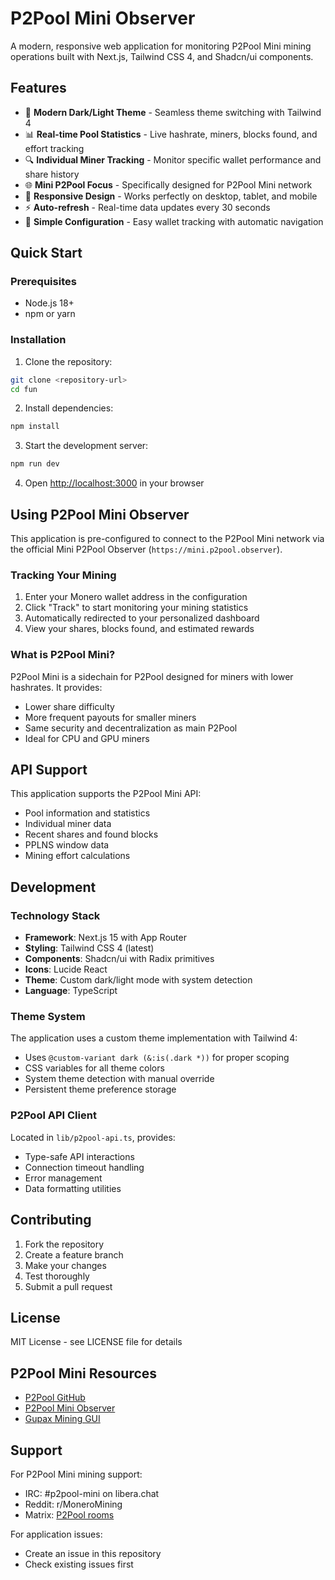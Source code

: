 # P2Pool Mini Observer

A modern, responsive web application for monitoring P2Pool Mini mining operations built with Next.js, Tailwind CSS 4, and Shadcn/ui components.

## Features

- 🎨 **Modern Dark/Light Theme** - Seamless theme switching with Tailwind 4
- 📊 **Real-time Pool Statistics** - Live hashrate, miners, blocks found, and effort tracking
- 🔍 **Individual Miner Tracking** - Monitor specific wallet performance and share history
- 🌐 **Mini P2Pool Focus** - Specifically designed for P2Pool Mini network
- 📱 **Responsive Design** - Works perfectly on desktop, tablet, and mobile
- ⚡ **Auto-refresh** - Real-time data updates every 30 seconds
- 🔧 **Simple Configuration** - Easy wallet tracking with automatic navigation

## Quick Start

### Prerequisites

- Node.js 18+ 
- npm or yarn

### Installation

1. Clone the repository:
```bash
git clone <repository-url>
cd fun
```

2. Install dependencies:
```bash
npm install
```

3. Start the development server:
```bash
npm run dev
```

4. Open [http://localhost:3000](http://localhost:3000) in your browser

## Using P2Pool Mini Observer

This application is pre-configured to connect to the P2Pool Mini network via the official Mini P2Pool Observer (`https://mini.p2pool.observer`).

### Tracking Your Mining

1. Enter your Monero wallet address in the configuration
2. Click "Track" to start monitoring your mining statistics
3. Automatically redirected to your personalized dashboard
4. View your shares, blocks found, and estimated rewards

### What is P2Pool Mini?

P2Pool Mini is a sidechain for P2Pool designed for miners with lower hashrates. It provides:

- Lower share difficulty
- More frequent payouts for smaller miners
- Same security and decentralization as main P2Pool
- Ideal for CPU and GPU miners

## API Support

This application supports the P2Pool Mini API:

- Pool information and statistics
- Individual miner data
- Recent shares and found blocks
- PPLNS window data
- Mining effort calculations

## Development

### Technology Stack

- **Framework**: Next.js 15 with App Router
- **Styling**: Tailwind CSS 4 (latest)
- **Components**: Shadcn/ui with Radix primitives
- **Icons**: Lucide React
- **Theme**: Custom dark/light mode with system detection
- **Language**: TypeScript

### Theme System

The application uses a custom theme implementation with Tailwind 4:

- Uses `@custom-variant dark (&:is(.dark *))` for proper scoping
- CSS variables for all theme colors
- System theme detection with manual override
- Persistent theme preference storage

### P2Pool API Client

Located in `lib/p2pool-api.ts`, provides:

- Type-safe API interactions
- Connection timeout handling
- Error management
- Data formatting utilities

## Contributing

1. Fork the repository
2. Create a feature branch
3. Make your changes
4. Test thoroughly
5. Submit a pull request

## License

MIT License - see LICENSE file for details

## P2Pool Mini Resources

- [P2Pool GitHub](https://github.com/SChernykh/p2pool)
- [P2Pool Mini Observer](https://mini.p2pool.observer/)
- [Gupax Mining GUI](https://github.com/hinto-janai/gupax)

## Support

For P2Pool Mini mining support:
- IRC: #p2pool-mini on libera.chat
- Reddit: r/MoneroMining
- Matrix: [P2Pool rooms](https://matrix.to/#/#p2pool:matrix.org)

For application issues:
- Create an issue in this repository
- Check existing issues first
